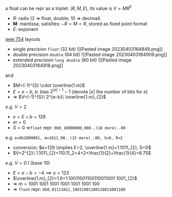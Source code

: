 a float can be repr as a triplet: $(R, M, E)$, its value is $V=MR^{E}$
- $R$: radix (2 => float, double; 10 => decimal)
- $\mathbf{M}$: mantissa, satisfies: $-R < M < R$, stored as fixed point format
- $E$: exponent

[ieee 754](https://en.wikipedia.org/wiki/IEEE_754) layouts
- single precision `float` (32 bit)
	![[Pasted image 20230403164849.png]]
- double precision `double` (64 bit)
	![[Pasted image 20230403164909.png]]
- extended precision `long double` (80 bit)
	![[Pasted image 20230403164918.png]]

and
- $M=(-1)^{S} \cdot \overline{1.m}$
- $E=e-b$, $b$: bias $2^{|e|-1}-1$ (denote $|e|$ the number of bits for $e$)
- => $V=(-1)^{S}\ 2^{e-b}\ \overline{1.m}_{2}$

e.g. $V=2$
- $e=E+b=128$
- $m=0$
- $S=0$
=>`float` repr: `0b0_10000000_000..(18 more)..00`

e.g. `e=0b1000001, m=1011_00..(15 more)..00, S=0, R=2`
- conversion: $e=129 \implies E=2, \overline{1.m}=1.1011_{2}, S=0$
- $V=2^{2}\ 1.1011_{2}=110.11_2=4+2+\frac{1}{2}+\frac{1}{4}=6.75$

e.g. $V=0.1$ (base 10)
- $E=e-b=-4 \implies e=123$
- $\overline{1.m}_{2}=1.6=1.10011001100110011001 1001_{2}$
- => $m=1001\ 1001\ 1001\ 1001\ 1001 \ 1001 \ 100$
- => `float` repr: `0b0_01111011_10011001100110011001100`

